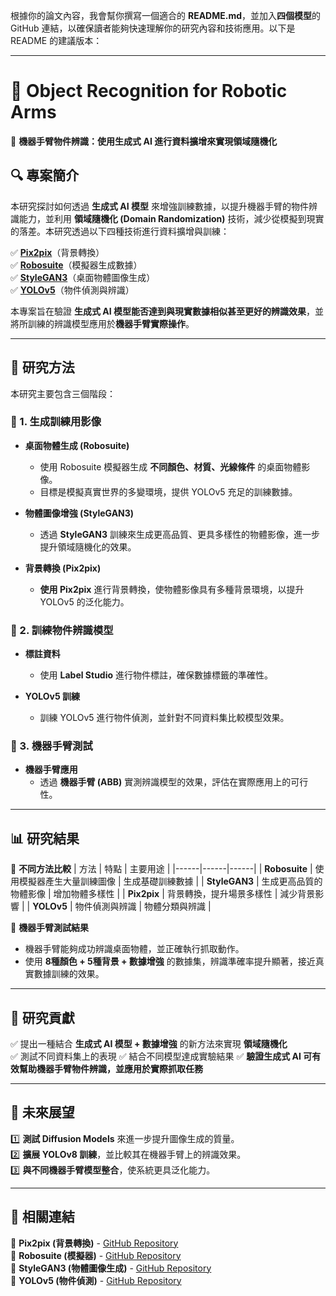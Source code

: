 根據你的論文內容，我會幫你撰寫一個適合的 **README.md**，並加入**四個模型**的 GitHub 連結，以確保讀者能夠快速理解你的研究內容和技術應用。以下是 README 的建議版本：

---

# **📌 Object Recognition for Robotic Arms**
🚀 **機器手臂物件辨識：使用生成式 AI 進行資料擴增來實現領域隨機化**

## **🔍 專案簡介**
本研究探討如何透過 **生成式 AI 模型** 來增強訓練數據，以提升機器手臂的物件辨識能力，並利用 **領域隨機化 (Domain Randomization)** 技術，減少從模擬到現實的落差。本研究透過以下四種技術進行資料擴增與訓練：

✅ **[Pix2pix](https://github.com/pincheng0523/robotic-arm-object-recognition/tree/main/PIx2pix)**（背景轉換）  
✅ **[Robosuite](https://github.com/pincheng0523/robotic-arm-object-recognition/tree/main/Robosuite)**（模擬器生成數據）  
✅ **[StyleGAN3](https://github.com/pincheng0523/robotic-arm-object-recognition/tree/main/Stylegan3)**（桌面物體圖像生成）  
✅ **[YOLOv5](#yoloV5)**（物件偵測與辨識）  

本專案旨在驗證 **生成式 AI 模型能否達到與現實數據相似甚至更好的辨識效果**，並將所訓練的辨識模型應用於**機器手臂實際操作**。

---

## **📂 研究方法**
本研究主要包含三個階段：

### **📌 1. 生成訓練用影像**
- **桌面物體生成 (Robosuite)**
  - 使用 Robosuite 模擬器生成 **不同顏色、材質、光線條件** 的桌面物體影像。
  - 目標是模擬真實世界的多變環境，提供 YOLOv5 充足的訓練數據。

- **物體圖像增強 (StyleGAN3)**
  - 透過 **StyleGAN3** 訓練來生成更高品質、更具多樣性的物體影像，進一步提升領域隨機化的效果。

- **背景轉換 (Pix2pix)**
  - **使用 Pix2pix** 進行背景轉換，使物體影像具有多種背景環境，以提升 YOLOv5 的泛化能力。

### **📌 2. 訓練物件辨識模型**
- **標註資料**
  - 使用 **Label Studio** 進行物件標註，確保數據標籤的準確性。

- **YOLOv5 訓練**
  - 訓練 YOLOv5 進行物件偵測，並針對不同資料集比較模型效果。

### **📌 3. 機器手臂測試**
- **機器手臂應用**
  - 透過 **機器手臂 (ABB)** 實測辨識模型的效果，評估在實際應用上的可行性。

---

## **📊 研究結果**
📌 **不同方法比較**
| 方法 | 特點 | 主要用途 |
|------|------|------|
| **Robosuite** | 使用模擬器產生大量訓練圖像 | 生成基礎訓練數據 |
| **StyleGAN3** | 生成更高品質的物體影像 | 增加物體多樣性 |
| **Pix2pix** | 背景轉換，提升場景多樣性 | 減少背景影響 |
| **YOLOv5** | 物件偵測與辨識 | 物體分類與辨識 |

📌 **機器手臂測試結果**
- 機器手臂能夠成功辨識桌面物體，並正確執行抓取動作。
- 使用 **8種顏色 + 5種背景 + 數據增強** 的數據集，辨識準確率提升顯著，接近真實數據訓練的效果。

---

## **📌 研究貢獻**
✅ 提出一種結合 **生成式 AI 模型 + 數據增強** 的新方法來實現 **領域隨機化**  
✅ 測試不同資料集上的表現
✅ 結合不同模型達成實驗結果
✅ **驗證生成式 AI 可有效幫助機器手臂物件辨識，並應用於實際抓取任務**  

---

## **📌 未來展望**
1️⃣ **測試 Diffusion Models** 來進一步提升圖像生成的質量。  
2️⃣ **擴展 YOLOv8 訓練**，並比較其在機器手臂上的辨識效果。  
3️⃣ **與不同機器手臂模型整合**，使系統更具泛化能力。  

---

## **📌 相關連結**
🔗 **Pix2pix (背景轉換)** - [GitHub Repository](https://github.com/phillipi/pix2pix)  
🔗 **Robosuite (模擬器)** - [GitHub Repository](https://github.com/ARISE-Initiative/robosuite)  
🔗 **StyleGAN3 (物體圖像生成)** - [GitHub Repository](https://github.com/NVlabs/stylegan3)  
🔗 **YOLOv5 (物件偵測)** - [GitHub Repository](https://github.com/ultralytics/yolov5)  
